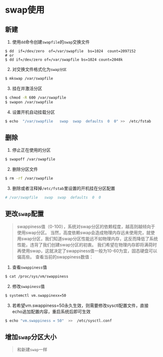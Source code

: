 # swap使用

## 新建

1. 使用`dd`命令创建`swapfile`的`swap`交换文件
```bsh
$ dd  if=/dev/zero  of=/var/swapfile  bs=1024  count=2097152
# or
$ dd if=/dev/zero of=/var/swapfile bs=1024 count=2048k
```
2. 对交换文件格式化为`swap分区`
```bash
$ mkswap /var/swapfile
```
3. 挂在并激活分区
```bash
$ chmod -R 600 /var/swapfile
$ swapon /var/swapfile
```
4. 设置开机自动挂载分区
```bash
$ echo  "/var/swapfile   swap  swap  defaults  0  0" >>  /etc/fstab 
```

## 删除
1. 停止正在使用的分区
```bash
$ swapoff /var/swapfile
```
2. 删除分区文件
```bash
$ rm -rf /var/swapfile
```
3. 删除或者注释掉`/etc/fstab`里设置的开机挂在分区配置
```bash
# /var/swapfile   swap  swap  defaults  0  0
```

## 更改`swap`配置
> swappiness值（0-100），系统对swap分区的依赖程度，越高则越倾向于使用swap分区。
当然，高度依赖swap会造成物理内存远未使用完，就使用swap分区，我们知道swap分区性能远不如物理内存，这反而降低了系统性能，违背了我们创建swap分区的初衷。
我们希望在物理内存即将满荷时再使用swap，这就决定了swappiness值一般为10-60为宜，固态硬盘可以偏高些。
查看当前的swappiness数值：

1. 查看`swappiness`值
```bash
$ cat /proc/sys/vm/swappiness
```
2. 修改`swapiness`值
```bash
$ systemctl vm.swappinexx=50
```
3. 若希望vm.swappiness=50永久生效，则需要修改sysctl配置文件，直接echo追加配置内容，重启系统后即可生效
```bash
$ echo "vm.swappiness = 50"  >>  /etc/sysctl.conf
```

## 增加`swap`分区大小
> 和新建`swap`一样